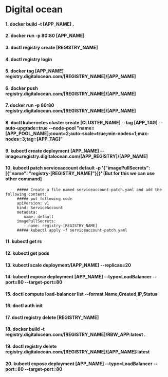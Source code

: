 # Digital ocean
#### 1. docker build -t [APP_NAME] .
#### 2. docker run -p 80:80 [APP_NAME]
#### 3. doctl registry create [REGISTRY_NAME]
#### 4. doctl registry login
#### 5. docker tag [APP_NAME] registry.digitalocean.com/[REGISTRY_NAME]/[APP_NAME]
#### 6. docker push registry.digitalocean.com/[REGISTRY_NAME]/[APP_NAME]
#### 7. docker run -p 80:80 registry.digitalocean.com/[REGISTRY_NAME]/[APP_NAME]
#### 8. doctl kubernetes cluster create [CLUSTER_NAME] --tag [APP_TAG] --auto-upgrade=true --node-pool "name=[APP_POOL_NAME];count=2;auto-scale=true;min-nodes=1;max-nodes=3;tag=[APP_TAG]"
#### 9. kubectl create deployment [APP_NAME] --image=registry.digitalocean.com/[APP_REGISTRY]/[APP_NAME]
#### 10. kubectl patch serviceaccount default -p '{"imagePullSecrets": [{"name": "registry-[REGISTRY_NAME]"}]}' [But for this we can use other command]
         ##### Create a file named serviceaccount-patch.yaml and add the following content:
         ##### put following code
         apiVersion: v1
         kind: ServiceAccount
         metadata:
            name: default
         imagePullSecrets:
            - name: registry-[REGISTRY_NAME]
         ##### kubectl apply -f serviceaccount-patch.yaml
#### 11. kubectl get rs
#### 12. kubectl get pods
#### 13. kubectl scale deployment/[APP_NAME] --replicas=20
#### 14. kubectl expose deployment [APP_NAME] --type=LoadBalancer --port=80 --target-port=80
#### 15. doctl compute load-balancer list --format Name,Created,IP,Status
#### 16. doctl auth init
#### 17. doctl registry delete [REGISTRY_NAME]
#### 18. docker build -t registry.digitalocean.com/[REGISTRY_NAME]/RBW_APP:latest .
#### 19. doctl registry delete registry.digitalocean.com/[REGISTRY_NAME]/[APP_NAME]:latest
#### 20. kubectl expose deployment [APP_NAME] --type=LoadBalancer --port=80 --target-port=80





